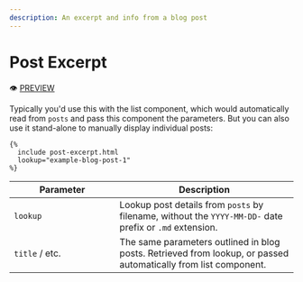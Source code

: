 ```yaml
---
description: An excerpt and info from a blog post
---
```


# Post Excerpt

:eye: [PREVIEW](https://greenelab.github.io/lab-website-template/testbed#post-excerpt)

Typically you'd use this with the list component, which would automatically read from `posts` and pass this component the parameters. But you can also use it stand-alone to manually display individual posts:

```liquid
{%
  include post-excerpt.html
  lookup="example-blog-post-1"
%}
```

<table><thead><tr><th width="171.33333333333331">Parameter</th><th>Description</th></tr></thead><tbody><tr><td><code>lookup</code></td><td>Lookup post details from <code>posts</code> by filename, without the <code>YYYY-MM-DD-</code> date prefix or <code>.md</code> extension.</td></tr><tr><td><code>title</code> / etc.</td><td>The same parameters outlined in blog posts. Retrieved from lookup, or passed automatically from list component.</td></tr></tbody></table>

